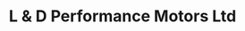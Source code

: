---
title: "L & D Performance Motors Ltd"
url: /new-york/l-and-d-performance-motors-ltd/
shop: car
---